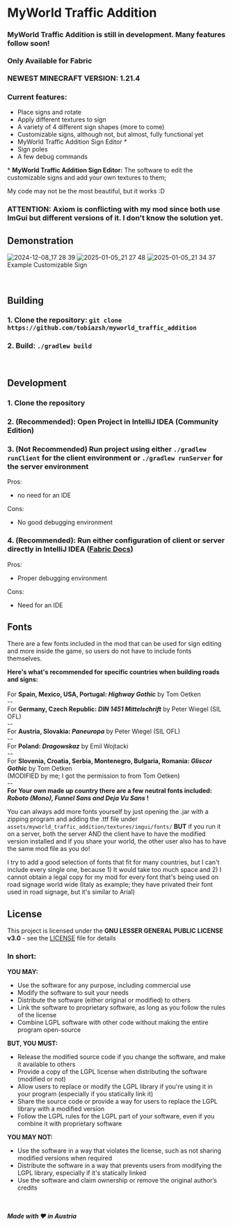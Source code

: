# MyWorld Traffic Addition

### **MyWorld Traffic Addition is still in development. Many features follow soon! <br /> <br /> Only Available for Fabric**<br><br>NEWEST MINECRAFT VERSION: 1.21.4<br>

### **Current features:**
 - Place signs and rotate
 - Apply different textures to sign
 - A variety of 4 different sign shapes (more to come)
 - Customizable signs, although not, but almost, fully functional yet
 - MyWorld Traffic Addition Sign Editor *
 - Sign poles
 - A few debug commands

\* **MyWorld Traffic Addition Sign Editor:** The software to edit the customizable signs and add your own textures to them;

My code may not be the most beautiful, but it works :D

### ATTENTION: Axiom is conflicting with my mod since both use ImGui but different versions of it. I don't know the solution yet.

## Demonstration
![2024-12-08_17 28 39](https://github.com/user-attachments/assets/9c297936-fa8a-42ac-ac0e-db318fc98575)
![2025-01-05_21 27 48](https://github.com/user-attachments/assets/d5d62c3b-828a-4a4a-895a-b7e0d6ed76bb)
![2025-01-05_21 34 37](https://github.com/user-attachments/assets/268a0ed7-486e-4ed1-afc3-c9dbd7949985)
Example Customizable Sign

<br />

## Building
### 1. Clone the repository: `git clone https://github.com/tobiazsh/myworld_traffic_addition`
### 2. Build: `./gradlew build`

<br />

## Development
### 1. Clone the repository
### 2. (Recommended): Open Project in IntelliJ IDEA (Community Edition)
### 3. (Not Recommended) Run project using either `./gradlew runClient` for the client environment or `./gradlew runServer` for the server environment
Pros:
- no need for an IDE

Cons:
- No good debugging environment

### 4. (Recommended): Run either configuration of client or server directly in IntelliJ IDEA ([Fabric Docs](https://docs.fabricmc.net/develop/getting-started/launching-the-game#launch-profiles))
Pros:
- Proper debugging environment

Cons:
- Need for an IDE

## Fonts
There are a few fonts included in the mod that can be used for sign editing and more inside the game, so users do not have to include
fonts themselves.

**Here's what's recommended for specific countries when building roads and signs:**<br><br>
For **Spain, Mexico, USA, Portugal: *Highway Gothic*** by Tom Oetken<br>--<br>
For **Germany, Czech Republic: *DIN 1451 Mittelschrift*** by Peter Wiegel (SIL OFL)<br>--<br>
For **Austria, Slovakia: *Paneuropa*** by Peter Wiegel (SIL OFL)<br>--<br>
For **Poland: *Dragowskaz*** by Emil Wojtacki<br>--<br>
For **Slovenia, Croatia, Serbia, Montenegro, Bulgaria, Romania: *Gliscor Gothic*** by Tom Oetken<br>(MODIFIED by me; I got the permission to from Tom Oetken)<br>--<br>
**For Your own made up country there are a few neutral fonts included: *Roboto (Mono), Funnel Sans and Deja Vu Sans* !**

You can always add more fonts yourself by just opening the .jar with a zipping program and adding the .ttf file under `assets/myworld_traffic_addition/textures/imgui/fonts/` **BUT**
if you run it on a server, both the server AND the client have to have the modified version installed and if you share your world, the other user also has to have the same mod file as you do!

I try to add a good selection of fonts that fit for many countries, but I can't include every single one, because 1) It would take too much space and 2) I cannot obtain a legal copy for my
mod for every font that's being used on road signage world wide (Italy as example; they have privated their font used in road signage, but it's similar to Arial)

## License
This project is licensed under the **GNU LESSER GENERAL PUBLIC LICENSE v3.0** - see the [LICENSE](LICENSE) file for details

### In short:
**YOU MAY:**
- Use the software for any purpose, including commercial use
- Modify the software to suit your needs
- Distribute the software (either original or modified) to others
- Link the software to proprietary software, as long as you follow the rules of the license
- Combine LGPL software with other code without making the entire program open-source

**BUT, YOU MUST:**
- Release the modified source code if you change the software, and make it available to others
- Provide a copy of the LGPL license when distributing the software (modified or not)
- Allow users to replace or modify the LGPL library if you're using it in your program (especially if you statically link it)
- Share the source code or provide a way for users to replace the LGPL library with a modified version
- Follow the LGPL rules for the LGPL part of your software, even if you combine it with proprietary software

**YOU MAY NOT:**
- Use the software in a way that violates the license, such as not sharing modified versions when required
- Distribute the software in a way that prevents users from modifying the LGPL library, especially if it's statically linked
- Use the software and claim ownership or remove the original author’s credits

<br /><br />
***Made with ❤️ in Austria***
